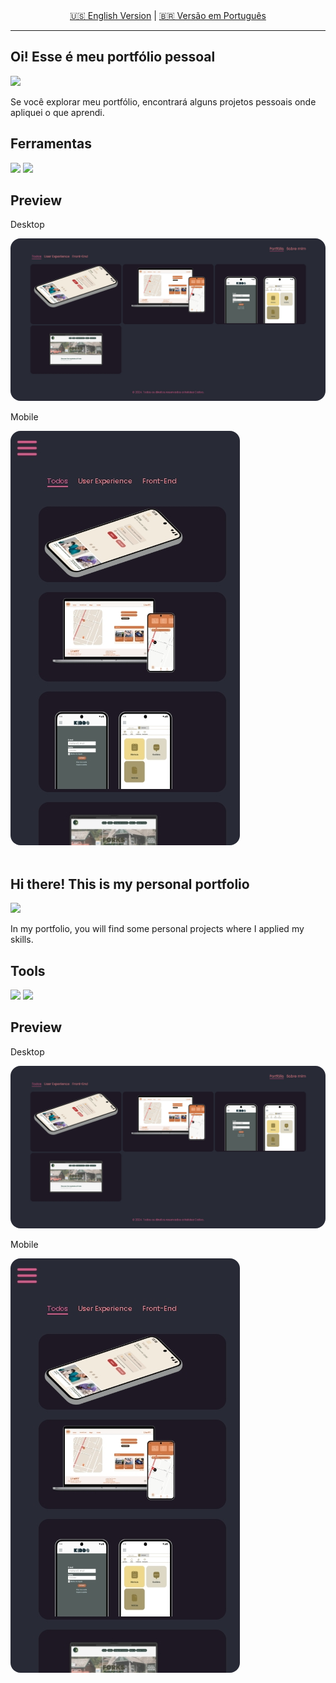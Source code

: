<div align="center">
  <a href="#en">🇺🇸 English Version</a> | <a href="#pt">🇧🇷 Versão em Português</a>
</div>

---

<section id="br">

<h1>Oi! Esse é meu portfólio pessoal</h1>
<img src="https://img.shields.io/badge/STATUS-EM%20DESENVOLVIMENTO-brightgreen?labelColor=%231d1824">

<p>Se você explorar meu portfólio, encontrará alguns projetos pessoais onde apliquei o que aprendi.</p>

<h2> Ferramentas </h2>

<p>
<img src="https://img.shields.io/badge/vite-%23646CFF.svg?style=for-the-badge&logo=vite&logoColor=white">
<img src="https://img.shields.io/badge/react-%2320232a.svg?style=for-the-badge&logo=react&logoColor=%2361DAFB">
</p>

<h2>Preview</h2>
<p>Desktop</p>
<img src="./public/preview-desktop-1.jpeg" style="border-radius: 1rem;">
<p>Mobile</p>
<img src="./public/preview-mobile-1.jpeg" style="border-radius: 1rem;">
</section>
</br>
<section id="en">
<h1>Hi there! This is my personal portfolio</h1>
<img src="https://img.shields.io/badge/STATUS-UNDER%20DEVELOPMENT-brightgreen?labelColor=%231d1824">

<p>In my portfolio, you will find some personal projects where I applied my skills.</p>

<h2> Tools </h2>

<p>
<img src="https://img.shields.io/badge/vite-%23646CFF.svg?style=for-the-badge&logo=vite&logoColor=white">
<img src="https://img.shields.io/badge/react-%2320232a.svg?style=for-the-badge&logo=react&logoColor=%2361DAFB">
</p>

<h2> Preview </h2>

<p>Desktop</p>

<img src="./public/preview-desktop-1.jpeg" style="border-radius: 1rem;">

<p>Mobile</p>

<img src="./public/preview-mobile-1.jpeg" style="border-radius: 1rem;">
